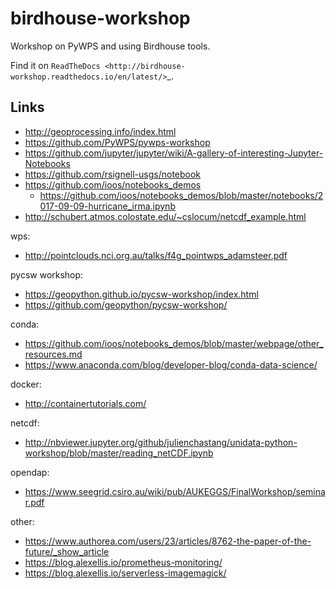 # birdhouse-workshop

Workshop on PyWPS and using Birdhouse tools.

Find it on `ReadTheDocs <http://birdhouse-workshop.readthedocs.io/en/latest/>`_.

## Links

* http://geoprocessing.info/index.html
* https://github.com/PyWPS/pywps-workshop
* https://github.com/jupyter/jupyter/wiki/A-gallery-of-interesting-Jupyter-Notebooks
* https://github.com/rsignell-usgs/notebook
* https://github.com/ioos/notebooks_demos
  * https://github.com/ioos/notebooks_demos/blob/master/notebooks/2017-09-09-hurricane_irma.ipynb
* http://schubert.atmos.colostate.edu/~cslocum/netcdf_example.html

wps:
* http://pointclouds.nci.org.au/talks/f4g_pointwps_adamsteer.pdf

pycsw workshop:
* https://geopython.github.io/pycsw-workshop/index.html
* https://github.com/geopython/pycsw-workshop/

conda:
* https://github.com/ioos/notebooks_demos/blob/master/webpage/other_resources.md
* https://www.anaconda.com/blog/developer-blog/conda-data-science/

docker:
* http://containertutorials.com/

netcdf:
* http://nbviewer.jupyter.org/github/julienchastang/unidata-python-workshop/blob/master/reading_netCDF.ipynb

opendap:
* https://www.seegrid.csiro.au/wiki/pub/AUKEGGS/FinalWorkshop/seminar.pdf

other:
* https://www.authorea.com/users/23/articles/8762-the-paper-of-the-future/_show_article
* https://blog.alexellis.io/prometheus-monitoring/
* https://blog.alexellis.io/serverless-imagemagick/
